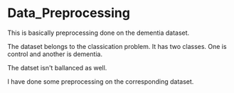 # Data_Preprocessing

This is basically preprocessing done on the dementia dataset.

The dataset belongs to the classication  problem. It has two classes. One is control and another is dementia.

The datset isn't ballanced as well.

I have done some preprocessing on the corresponding dataset.
